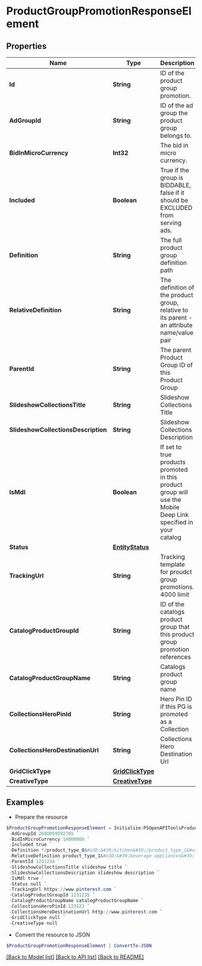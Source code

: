 # ProductGroupPromotionResponseElement
## Properties

Name | Type | Description | Notes
------------ | ------------- | ------------- | -------------
**Id** | **String** | ID of the product group promotion. | [optional] 
**AdGroupId** | **String** | ID of the ad group the product group belongs to. | [optional] 
**BidInMicroCurrency** | **Int32** | The bid in micro currency. | [optional] 
**Included** | **Boolean** | True if the group is BIDDABLE, false if it should be EXCLUDED from serving ads. | [optional] 
**Definition** | **String** | The full product group definition path | [optional] 
**RelativeDefinition** | **String** | The definition of the product group, relative to its parent - an attribute name/value pair | [optional] 
**ParentId** | **String** | The parent Product Group ID of this Product Group | [optional] 
**SlideshowCollectionsTitle** | **String** | Slideshow Collections Title | [optional] 
**SlideshowCollectionsDescription** | **String** | Slideshow Collections Description | [optional] 
**IsMdl** | **Boolean** | If set to true products promoted in this product group will use the Mobile Deep Link specified in your catalog | [optional] 
**Status** | [**EntityStatus**](EntityStatus.md) |  | [optional] 
**TrackingUrl** | **String** | Tracking template for proudct group promotions. 4000 limit | [optional] 
**CatalogProductGroupId** | **String** | ID of the catalogs product group that this product group promotion references | [optional] 
**CatalogProductGroupName** | **String** | Catalogs product group name | [optional] 
**CollectionsHeroPinId** | **String** | Hero Pin ID if this PG is promoted as a Collection | [optional] 
**CollectionsHeroDestinationUrl** | **String** | Collections Hero Destination Url | [optional] 
**GridClickType** | [**GridClickType**](GridClickType.md) |  | [optional] 
**CreativeType** | [**CreativeType**](CreativeType.md) |  | [optional] 

## Examples

- Prepare the resource
```powershell
$ProductGroupPromotionResponseElement = Initialize-PSOpenAPIToolsProductGroupPromotionResponseElement  -Id 2680059592705 `
 -AdGroupId 2680059592705 `
 -BidInMicroCurrency 14000000 `
 -Included true `
 -Definition */product_type_0&#x3D;&#39;kitchen&#39;/product_type_1&#x3D;&#39;beverage appliances&#39; `
 -RelativeDefinition product_type_1&#x3D;&#39;beverage appliances&#39; `
 -ParentId 1231234 `
 -SlideshowCollectionsTitle slideshow title `
 -SlideshowCollectionsDescription slideshow description `
 -IsMdl true `
 -Status null `
 -TrackingUrl https://www.pinterest.com `
 -CatalogProductGroupId 1231235 `
 -CatalogProductGroupName catalogProductGroupName `
 -CollectionsHeroPinId 123123 `
 -CollectionsHeroDestinationUrl http://www.pinterest.com `
 -GridClickType null `
 -CreativeType null
```

- Convert the resource to JSON
```powershell
$ProductGroupPromotionResponseElement | ConvertTo-JSON
```

[[Back to Model list]](../README.md#documentation-for-models) [[Back to API list]](../README.md#documentation-for-api-endpoints) [[Back to README]](../README.md)

